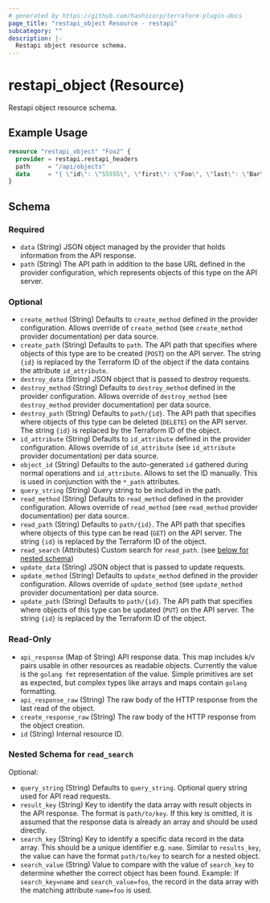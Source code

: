 ```yaml
---
# generated by https://github.com/hashicorp/terraform-plugin-docs
page_title: "restapi_object Resource - restapi"
subcategory: ""
description: |-
  Restapi object resource schema.
---
```


# restapi_object (Resource)

Restapi object resource schema.

## Example Usage

```terraform
resource "restapi_object" "Foo2" {
  provider = restapi.restapi_headers
  path     = "/api/objects"
  data     = "{ \"id\": \"55555\", \"first\": \"Foo\", \"last\": \"Bar\" }"
}
```

<!-- schema generated by tfplugindocs -->
## Schema

### Required

- `data` (String) JSON object managed by the provider that holds information from the API response.
- `path` (String) The API path in addition to the base URL defined in the provider configuration, which represents objects of this type on the API server.

### Optional

- `create_method` (String) Defaults to `create_method` defined in the provider configuration. Allows override of `create_method` (see `create_method` provider documentation) per data source.
- `create_path` (String) Defaults to `path`. The API path that specifies where objects of this type are to be created (`POST`) on the API server. The string `{id}` is replaced by the Terraform ID of the object if the data contains the attribute `id_attribute`.
- `destroy_data` (String) JSON object that is passed to destroy requests.
- `destroy_method` (String) Defaults to `destroy_method` defined in the provider configuration. Allows override of `destroy_method` (see `destroy_method` provider documentation) per data source.
- `destroy_path` (String) Defaults to `path/{id}`. The API path that specifies where objects of this type can be deleted (`DELETE`) on the API server. The string `{id}` is replaced by the Terraform ID of the object.
- `id_attribute` (String) Defaults to `id_attribute` defined in the provider configuration. Allows override of `id_attribute` (see `id_attribute` provider documentation) per data source.
- `object_id` (String) Defaults to the auto-generated `id` gathered during normal operations and `id_attribute`. Allows to set the ID manually. This is used in conjunction with the `*_path` attributes.
- `query_string` (String) Query string to be included in the path.
- `read_method` (String) Defaults to `read_method` defined in the provider configuration. Allows override of `read_method` (see `read_method` provider documentation) per data source.
- `read_path` (String) Defaults to `path/{id}`. The API path that specifies where objects of this type can be read (`GET`) on the API server. The string `{id}` is replaced by the Terraform ID of the object.
- `read_search` (Attributes) Custom search for `read_path`. (see [below for nested schema](#nestedatt--read_search))
- `update_data` (String) JSON object that is passed to update requests.
- `update_method` (String) Defaults to `update_method` defined in the provider configuration. Allows override of `update_method` (see `update_method` provider documentation) per data source.
- `update_path` (String) Defaults to `path/{id}`. The API path that specifies where objects of this type can be updated (`PUT`) on the API server. The string `{id}` is replaced by the Terraform ID of the object.

### Read-Only

- `api_response` (Map of String) API response data. This map includes k/v pairs usable in other resources as readable objects. Currently the value is the `golang fmt` representation of the value. Simple primitives are set as expected, but complex types like arrays and maps contain `golang` formatting.
- `api_response_raw` (String) The raw body of the HTTP response from the last read of the object.
- `create_response_raw` (String) The raw body of the HTTP response from the object creation.
- `id` (String) Internal resource ID.

<a id="nestedatt--read_search"></a>
### Nested Schema for `read_search`

Optional:

- `query_string` (String) Defaults to `query_string`. Optional query string used for API read requests.
- `result_key` (String) Key to identify the data array with result objects in the API response. The format is `path/to/key`. If this key is omitted, it is assumed that the response data is already an array and should be used directly.
- `search_key` (String) Key to identify a specific data record in the data array. This should be a unique identifier e.g. `name`. Similar to `results_key`, the value can have the format `path/to/key` to search for a nested object.
- `search_value` (String) Value to compare with the value of `search_key` to determine whether the correct object has been found. Example: If `search_key=name` and `search_value=foo`, the record in the data array with the matching attribute `name=foo` is used.
